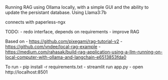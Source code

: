 Running RAG using Ollama locally, with a simple GUI and the ability to update the persistant database. Using Llama3:7b

connects with paperless-ngx

TODO: 
    - redo interface, depends on requirements
    - improve RAG

Based on 
    - https://github.com/pixegami/rag-tutorial-v2
    - https://github.com/vndee/local-rag-example
    - https://medium.com/rahasak/build-rag-application-using-a-llm-running-on-local-computer-with-ollama-and-langchain-e6513853fda0
    
To run
    - pip install -r requirements.txt
    - streamlit run app.py 
    - open http://localhost:8501 

